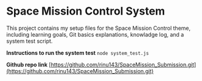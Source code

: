 # Space Mission Control System
This project contains my setup files for the Space Mission Control theme, including learning goals, Git basics explanations, knowladge log, and a system test script.

**Instructions to run the system test**
`node system_test.js`

**Github repo link**
[https://github.com/rinu143/SpaceMission_Submission.git](https://github.com/rinu143/SpaceMission_Submission.git)